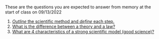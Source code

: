 These are the questions you are expected to answer from memory at the start of class on 09/13/2022

1.  [*Outline* the scientific method and *define* each step.](https://github.com/ikesaber/CASAGeneralScience/blob/main/Class1Notes.md#The-Scientific-Method)
2.  [What is the difference between a theory and a law?](https://github.com/ikesaber/CASAGeneralScience/blob/main/The-Scientific-Method)
3.  [What are 4 characteristics of a strong scientific model (good science)?](https://github.com/ikesaber/CASAGeneralScience/blob/main/Class1Notes.md#What-makes-good-science?)
